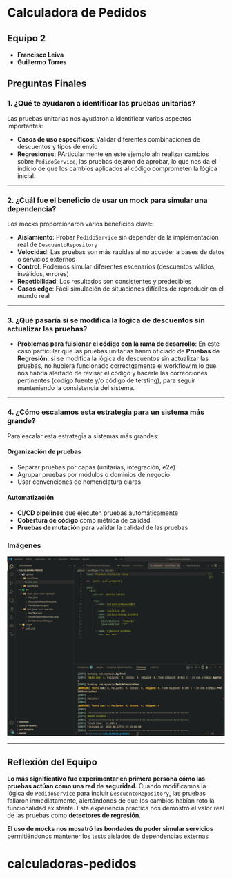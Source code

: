 # Calculadora de Pedidos

## Equipo 2

- **Francisco Leiva**
- **Guillermo Torres**

## Preguntas Finales

### 1. ¿Qué te ayudaron a identificar las pruebas unitarias?

Las pruebas unitarias nos ayudaron a identificar varios aspectos importantes:

- **Casos de uso específicos**: Validar diferentes combinaciones de descuentos y tipos de envío
- **Regresiones**: PArticularmente en este ejemplo aln realizar cambios sobre `PedidoService`, las pruebas dejaron de aprobar, lo que nos da el indicio de que los cambios aplicados al código comprometen la lógica inicial.

---

### 2. ¿Cuál fue el beneficio de usar un mock para simular una dependencia?

Los mocks proporcionaron varios beneficios clave:

- **Aislamiento**: Probar `PedidoService` sin depender de la implementación real de `DescuentoRepository`
- **Velocidad**: Las pruebas son más rápidas al no acceder a bases de datos o servicios externos
- **Control**: Podemos simular diferentes escenarios (descuentos válidos, inválidos, errores)
- **Repetibilidad**: Los resultados son consistentes y predecibles
- **Casos edge**: Fácil simulación de situaciones difíciles de reproducir en el mundo real

---

### 3. ¿Qué pasaría si se modifica la lógica de descuentos sin actualizar las pruebas?

- **Problemas para fuisionar el código con la rama de desarrollo**: En este caso particular que las pruebas unitarias hanm oficiado de **Pruebas de Regresión**, si se modifica la lógica de descuentos sin actualizar las pruebas, no hubiera funcionado correctgamente el workflow,m lo que nos habría alertado de revisar el código y hacerle las correcciones pertinentes (codigo fuente y/o código de tersting), para seguir manteniendo la consistencia del sistema.

---

### 4. ¿Cómo escalamos esta estrategia para un sistema más grande?

Para escalar esta estrategia a sistemas más grandes:

#### **Organización de pruebas**

- Separar pruebas por capas (unitarias, integración, e2e)
- Agrupar pruebas por módulos o dominios de negocio
- Usar convenciones de nomenclatura claras

#### **Automatización**

- **CI/CD pipelines** que ejecuten pruebas automáticamente
- **Cobertura de código** como métrica de calidad
- **Pruebas de mutación** para validar la calidad de las pruebas

### Imágenes

![Test Success](./success_test.png)

---

## Reflexión del Equipo

**Lo más significativo fue experimentar en primera persona cómo las pruebas actúan como una red de seguridad.** Cuando modificamos la lógica de `PedidoService` para incluir `DescuentoRepository`, las pruebas fallaron inmediatamente, alertándonos de que los cambios habían roto la funcionalidad existente. Esta experiencia práctica nos demostró el valor real de las pruebas como **detectores de regresión**.

**El uso de mocks nos mosatró las bondades de poder simular servicios** permitiéndonos mantener los tests aislados de dependencias externas
# calculadoras-pedidos
